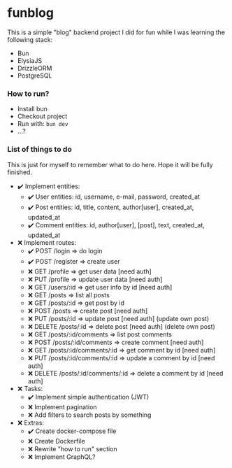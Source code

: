 # funblog

This is a simple "blog" backend project I did for fun while I was learning the following stack:

- Bun
- ElysiaJS
- DrizzleORM
- PostgreSQL

### How to run?

- Install bun
- Checkout project
- Run with: ```bun dev```
- ...?


### List of things to do

This is just for myself to remember what to do here. Hope it will be fully finished.

- ✔️ Implement entities:
    - ✔️ User entities: id, username, e-mail, password, created_at
    - ✔️ Post entities: id, title, content, author[user], created_at, updated_at
    - ✔️ Comment entities: id, author[user], [post], text, created_at, updated_at
- ❌ Implement routes:
    - ✔️ POST /login => do login
    - ✔️ POST /register => create user
    - ❌ GET /profile => get user data [need auth]
    - ❌ PUT /profile => update user data [need auth]
    - ❌ GET /users/:id => get user info by id [need auth]
    - ❌ GET /posts => list all posts
    - ❌ GET /posts/:id => get post by id
    - ❌ POST /posts => create post [need auth]
    - ❌ PUT /posts/:id => update post [need auth] (update own post)
    - ❌ DELETE /posts/:id => delete post [need auth] (delete own post)
    - ❌ GET /posts/:id/comments => list post comments
    - ❌ POST /posts/:id/comments => create comment [need auth]
    - ❌ GET /posts/:id/comments/:id => get comment by id [need auth]
    - ❌ PUT /posts/:id/comments/:id => update a comment by id [need auth]
    - ❌ DELETE /posts/:id/comments/:id => delete a comment by id [need auth]
- ❌ Tasks:
    - ✔️ Implement simple authentication (JWT)
    - ❌ Implement pagination
    - ❌ Add filters to search posts by something
- ❌ Extras:
    - ✔️ Create docker-compose file
    - ❌ Create Dockerfile
    - ❌ Rewrite "how to run" section
    - ❌ Implement GraphQL?
